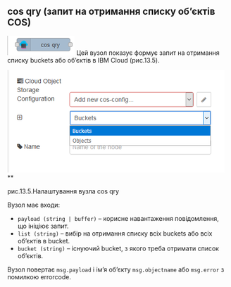 ## cos qry (запит на отримання списку об’єктів COS)

![img](media/cos_qry.png) Цей вузол показує формує запит на отримання списку buckets або об’єктів в IBM Cloud (рис.13.5). 

![img](media/13_5.png)**

рис.13.5.Налаштування вузла cos qry

Вузол має входи:

- `payload (string | buffer)` –     корисне навантаження повідомлення, що ініціює запит. 
- `list (string)` – вибір на     отримання списку всіх buckets або всіх об’єктів в bucket. 
- `bucket (string)` – існуючий bucket, з якого треба     отримати список об’єктів.

Вузол повертає `msg.payload` і ім’я об’єкту `msg.objectname` або `msg.error` з помилкою errorcode. 